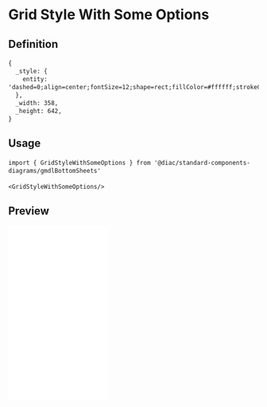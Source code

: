 # Grid Style With Some Options

## Definition

```
{
  _style: { 
    entity: 'dashed=0;align=center;fontSize=12;shape=rect;fillColor=#ffffff;strokeColor=none;',
  },
  _width: 358,
  _height: 642,
}
```

## Usage

```
import { GridStyleWithSomeOptions } from '@diac/standard-components-diagrams/gmdlBottomSheets'

<GridStyleWithSomeOptions/>
```

## Preview

<img src="./grid-style-with-some-options.png" width="200"/>

